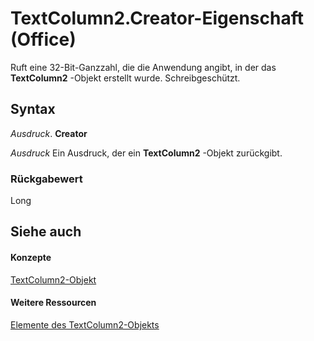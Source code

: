 
# TextColumn2.Creator-Eigenschaft (Office)

Ruft eine 32-Bit-Ganzzahl, die die Anwendung angibt, in der das  **TextColumn2** -Objekt erstellt wurde. Schreibgeschützt.


## Syntax

 _Ausdruck_. **Creator**

 _Ausdruck_ Ein Ausdruck, der ein **TextColumn2** -Objekt zurückgibt.


### Rückgabewert

Long


## Siehe auch


#### Konzepte


[TextColumn2-Objekt](631387c1-2b7a-6c98-d05f-c054434c8b9d.md)
#### Weitere Ressourcen


[Elemente des TextColumn2-Objekts](http://msdn.microsoft.com/library/adfe4540-26e2-b315-6396-313169d503c6%28Office.15%29.aspx)
